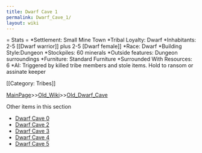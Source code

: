 ```yaml
---
title: Dwarf Cave 1
permalink: Dwarf_Cave_1/
layout: wiki
---
```

= Stats =
*Settlement: Small Mine Town
*Tribal Loyalty: Dwarf
*Inhabitants: 2-5 [[Dwarf warrior]] plus 2-5 [Dwarf female]]
*Race: Dwarf 
*Building Style:Dungeon
*Stockpiles: 60 minerals 
*Outside features: Dungeon surroundings
*Furniture: Standard Furniture
*Surrounded With Resources: 6 
*AI: Triggered by killed tribe members and stole items. Hold to ransom or assinate keeper

[[Category: Tribes]]

[MainPage](/keeperrl_wiki/ "wikilink")>>[Old_Wiki](/keeperrl_wiki/Old_Wiki "wikilink")>>[Old_Dwarf_Cave](/keeperrl_wiki/Old_Dwarf_Cave "wikilink")

Other items in this section
-    [Dwarf Cave 0](/keeperrl_wiki/Dwarf_Cave_0 "wikilink")
-    [Dwarf Cave 2](/keeperrl_wiki/Dwarf_Cave_2 "wikilink")
-    [Dwarf Cave 3](/keeperrl_wiki/Dwarf_Cave_3 "wikilink")
-    [Dwarf Cave 4](/keeperrl_wiki/Dwarf_Cave_4 "wikilink")
-    [Dwarf Cave 5](/keeperrl_wiki/Dwarf_Cave_5 "wikilink")

